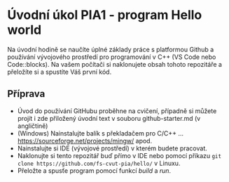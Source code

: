 # Úvodní úkol PIA1 - program Hello world

Na úvodní hodině se naučíte úplné základy práce s platformou Github a používání vývojového prostředí pro programování v C++ (VS Code nebo Code::blocks). Na vašem počítači si naklonujete obsah tohoto repozitáře a přeložíte si a spustíte Váš první kód.

## Příprava
- Úvod do používání GitHubu proběhne na cvičení, případně si můžete projít i zde přiložený úvodní text v souboru github-starter.md (v angličtině)
- (Windows) Nainstalujte balík s překladačem pro C/C++ ... https://sourceforge.net/projects/mingw/ apod.
- Nainstalujte si IDE (vývojové prostředí) v kterém budete pracovat.
- Naklonujte si tento repozitář buď přímo v IDE nebo pomocí příkazu `git clone https://github.com/fs-cvut-pia/hello/` v Linuxu.
- Přeložte a spusťe program pomocí funkcí *build* a *run*.
